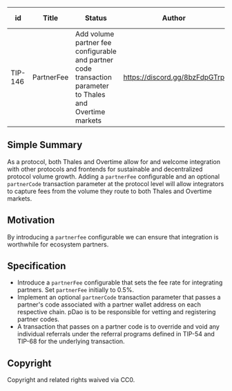 | id | Title | Status | Author | Description | Discussions to | Created |
| ----------- | ----------- | ----------- | ----------- | ----------- | ----------- | ----------- |
| TIP-146 | PartnerFee | Add volume partner fee configurable and partner code transaction parameter to Thales and Overtime markets | https://discord.gg/8bzFdpGTrp | 2022-06-06
 
## Simple Summary
 
As a protocol, both Thales and Overtime allow for and welcome integration with other protocols and frontends for sustainable and decentralized protocol volume growth. Adding a `partnerFee` configurable and an optional `partnerCode` transaction parameter at the protocol level will allow integrators to capture fees from the volume they route to both Thales and Overtime markets. 

 ## Motivation

By introducing a `partnerfee` configurable we can ensure that integration is worthwhile for ecosystem partners. 

## Specification

- Introduce a `partnerFee` configurable that sets the fee rate for integrating partners. Set `partnerFee` initially to 0.5%.
- Implement an optional `partnerCode` transaction parameter that passes a partner's code associated with a partner wallet address on each respective chain. pDao is to be responsible for vetting and registering partner codes.
- A transaction that passes on a partner code is to override and void any individual referrals under the referral programs defined in TIP-54 and TIP-68 for the underlying transaction.
 
## Copyright
 
Copyright and related rights waived via CC0.
 
